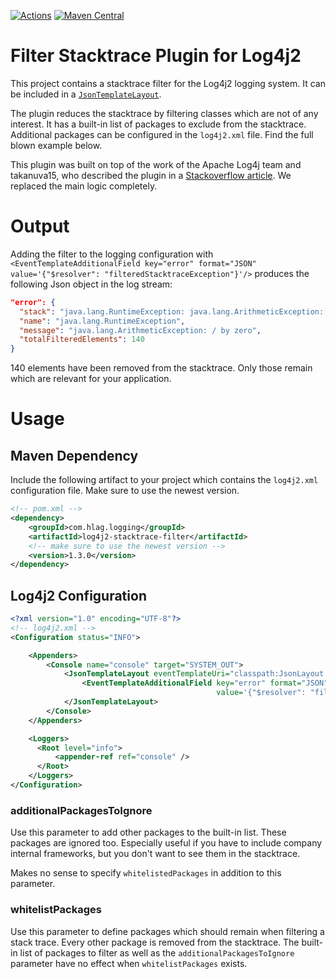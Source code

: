 <!-- First line should be an H1: Badges on top please! -->
<!-- markdownlint-disable first-line-h1 -->
[![Actions](https://github.com/Hapag-Lloyd/log4j2-filtered-stacktrace-plugin/workflows/Release/badge.svg)](https://github.com/Hapag-Lloyd/log4j2-filtered-stacktrace-plugin/actions)
[![Maven Central](https://maven-badges.herokuapp.com/maven-central/com.hlag.logging/log4j2-stacktrace-filter/badge.svg)](https://maven-badges.herokuapp.com/maven-central/com.hlag.logging/log4j2-stacktrace-filter-plugin)
<!-- markdownlint-enable first-line-h1 -->

# Filter Stacktrace Plugin for Log4j2

This project contains a stacktrace filter for the Log4j2 logging system. It can be included in a [`JsonTemplateLayout`](https://logging.apache.org/log4j/2.x/manual/json-template-layout.html).

The plugin reduces the stacktrace by filtering classes which are not of any interest. It has a built-in list of packages to exclude
from the stacktrace. Additional packages can be configured in the `log4j2.xml` file. Find the full blown example below.

This plugin was built on top of the work of the Apache Log4j team and takanuva15, who described the plugin in a
[Stackoverflow article](https://stackoverflow.com/questions/70614495/is-there-a-way-to-override-the-exceptionresolver-of-jsontemplatelayout-of-log4j2/77143208#77143208).
We replaced the main logic completely.

# Output

Adding the filter to the logging configuration with `<EventTemplateAdditionalField key="error" format="JSON" value='{"$resolver": "filteredStacktraceException"}'/>`
produces the following Json object in the log stream:

<!-- no line breaks in Json please, we are fine with long lines here -->
<!-- markdownlint-disable line-length -->
```json
"error": {
  "stack": "java.lang.RuntimeException: java.lang.ArithmeticException: / by zero\r\n\tat com.hlag.logging.log4j2.LoggerIntegrationTest.wrapException(LoggerIntegrationTest.java:21)\r\n\tat com.hlag.logging.log4j2.LoggerIntegrationTest.logException(LoggerIntegrationTest.java:11)\r\n\t[suppressed 70 lines]\r\nCaused by java.lang.ArithmeticException: / by zero\r\n\tat com.hlag.logging.log4j2.LoggerIntegrationTest.throwArithmeticException(LoggerIntegrationTest.java:25)\r\n\tat com.hlag.logging.log4j2.LoggerIntegrationTest.wrapException(LoggerIntegrationTest.java:19)\r\n\tat com.hlag.logging.log4j2.LoggerIntegrationTest.logException(LoggerIntegrationTest.java:11)\r\n\t[suppressed 70 lines]",
  "name": "java.lang.RuntimeException",
  "message": "java.lang.ArithmeticException: / by zero",
  "totalFilteredElements": 140
}
```
<!-- markdownlint-enable line-length -->

140 elements have been removed from the stacktrace. Only those remain which are relevant for your application.

# Usage

## Maven Dependency

Include the following artifact to your project which contains the `log4j2.xml` configuration file. Make sure to use the newest version.

```xml
<!-- pom.xml -->
<dependency>
    <groupId>com.hlag.logging</groupId>
    <artifactId>log4j2-stacktrace-filter</artifactId>
    <!-- make sure to use the newest version -->
    <version>1.3.0</version>
</dependency>
```

## Log4j2 Configuration

<!-- no line breaks in Json please, we are fine with long lines here -->
<!-- markdownlint-disable line-length -->
```xml
<?xml version="1.0" encoding="UTF-8"?>
<!-- log4j2.xml -->
<Configuration status="INFO">

    <Appenders>
        <Console name="console" target="SYSTEM_OUT">
            <JsonTemplateLayout eventTemplateUri="classpath:JsonLayout.json" maxStringLength="32768"  stackTraceEnabled="false">
                <EventTemplateAdditionalField key="error" format="JSON"
                                              value='{"$resolver": "filteredStacktraceException"}, "additionalPackagesToIgnore": ["com.hlag.logging.log4j2."]}' />
            </JsonTemplateLayout>
        </Console>
    </Appenders>

    <Loggers>
      <Root level="info">
          <appender-ref ref="console" />
      </Root>
    </Loggers>
</Configuration>
```
<!-- markdownlint-enable line-length -->

### additionalPackagesToIgnore

Use this parameter to add other packages to the built-in list. These packages are ignored too. Especially useful if you have to
include company internal frameworks, but you don't want to see them in the stacktrace.

Makes no sense to specify `whitelistedPackages` in addition to this parameter.

### whitelistPackages

Use this parameter to define packages which should remain when filtering a stack trace. Every other package is removed from the
stacktrace. The built-in list of packages to filter as well as the `additionalPackagesToIgnore` parameter have no effect when
`whitelistPackages` exists.
